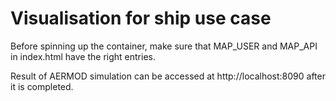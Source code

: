 # Visualisation for ship use case

Before spinning up the container, make sure that MAP_USER and MAP_API in index.html have the right entries.

Result of AERMOD simulation can be accessed at http://localhost:8090 after it is completed.